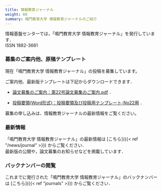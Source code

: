 ```yaml
---
title: 情報教育ジャーナル
weight: 60
summary: 鳴門教育大学 情報教育ジャーナルのご紹介
---
```


情報基盤センターでは，「鳴門教育大学 情報教育ジャーナル」を発行しています．  
ISSN 1882-3661

### 募集のご案内他、原稿テンプレート
現在「鳴門教育大学 情報教育ジャーナル」の投稿を募集しています。　

ご案内他、最新版テンプレートは下記からダウンロードできます．　

- [論文募集のご案内：第22号論文募集のご案内.pdf](./第22号論文募集のご案内.pdf) ．　

- [投稿要領(Word形式)：投稿要領及び投稿用テンプレート-No22用](./journal-toukouyouryou_2024.docx) ．　

募集の申し込みは、情報教育ジャーナルの最新情報をご覧ください。


### 最新情報
「鳴門教育大学 情報教育ジャーナル」の最新情報は [こちら]({{< ref "/news/journal" >}}) からご覧ください．  
最新版の公開や，論文募集のお知らせなどを掲載しています．

### バックナンバーの閲覧
これまでに発行された「鳴門教育大学 情報教育ジャーナル」のバックナンバーは [こちら]({{< ref "journals" >}}) からご覧ください．
